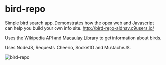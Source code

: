 # bird-repo
Simple bird search app.
Demonstrates how the open web and Javascript can help you build your own info site.
http://bird-repo-aldnav.c9users.io/

Uses the Wikipedia API and [Macaulay Library](https://macaulaylibrary.org/) to get information about birds.

Uses NodeJS, Requests, Cheerio, SocketIO and MustacheJS.

![bird-repo](http://i.imgur.com/BrQgIV5.png)

